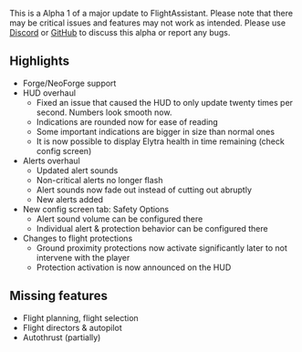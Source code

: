 This is a Alpha 1 of a major update to FlightAssistant. Please note that there may be critical issues and features may
not work as intended. Please use [Discord](https://discord.gg/5kcBCvnbTp)
or [GitHub](https://github.com/Octol1ttle/FlightAssistant) to discuss this alpha or report any bugs.

## Highlights
- Forge/NeoForge support
- HUD overhaul
  - Fixed an issue that caused the HUD to only update twenty times per second. Numbers look smooth now.
  - Indications are rounded now for ease of reading
  - Some important indications are bigger in size than normal ones
  - It is now possible to display Elytra health in time remaining (check config screen)
- Alerts overhaul
  - Updated alert sounds 
  - Non-critical alerts no longer flash
  - Alert sounds now fade out instead of cutting out abruptly
  - New alerts added
- New config screen tab: Safety Options
  - Alert sound volume can be configured there
  - Individual alert & protection behavior can be configured there
- Changes to flight protections
  - Ground proximity protections now activate significantly later to not intervene with the player
  - Protection activation is now announced on the HUD

## Missing features
- Flight planning, flight selection
- Flight directors & autopilot
- Autothrust (partially)
